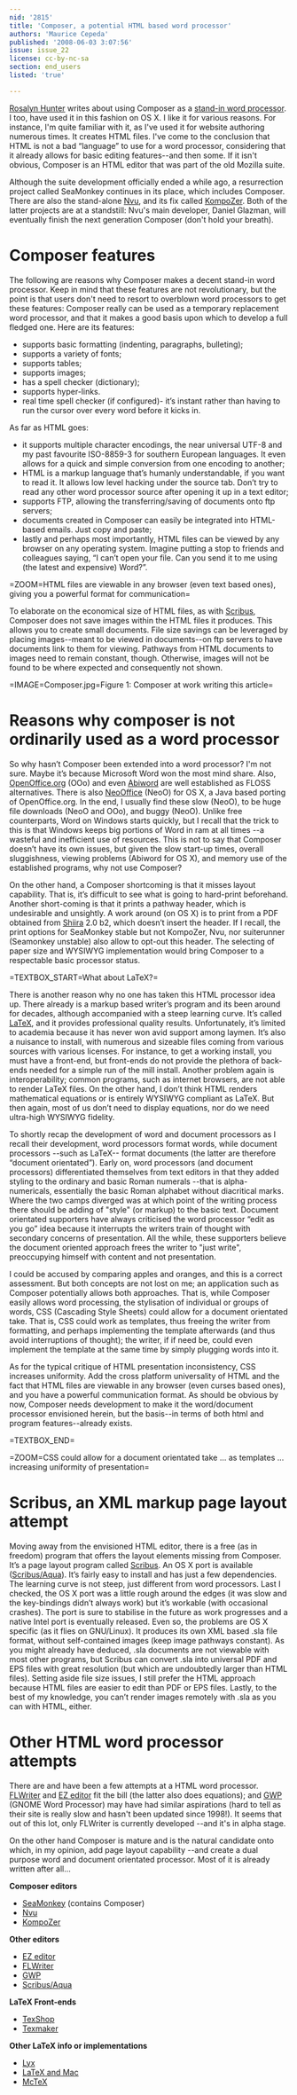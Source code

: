 ```yaml
---
nid: '2815'
title: 'Composer, a potential HTML based word processor'
authors: 'Maurice Cepeda'
published: '2008-06-03 3:07:56'
issue: issue_22
license: cc-by-nc-sa
section: end_users
listed: 'true'

---
```

[Rosalyn Hunter][] writes about using Composer as a [stand-in word processor][]. I too, have used it in this fashion on OS X. I like it for various reasons. For instance, I'm quite familiar with it, as I've used it for website authoring numerous times. It creates HTML files. I've come to the conclusion that HTML is not a bad “language” to use for a word processor, considering that it already allows for basic editing features--and then some. If it isn't obvious, Composer is an HTML editor that was part of the old Mozilla suite.

<!--break-->

Although the suite development officially ended a while ago, a resurrection project called SeaMonkey continues in its place, which includes Composer. There are also the stand-alone [Nvu][], and its fix called [KompoZer][]. Both of the latter projects are at a standstill: Nvu's main developer, Daniel Glazman, will eventually finish the next generation Composer (don't hold your breath).  

# Composer features

The following are reasons why Composer makes a decent stand-in word processor. Keep in mind that these features are not revolutionary, but the point is that users don't need to resort to overblown word processors to get these features: Composer really can be used as a temporary replacement word processor, and that it makes a good basis upon which to develop a full fledged one.  Here are its features:

* supports basic formatting (indenting, paragraphs, bulleting);
* supports a variety of fonts;
* supports tables;
* supports images;
* has a spell checker (dictionary);
* supports hyper-links.
* real time spell checker (if configured)- it’s instant rather than having to run the cursor over every word before it kicks in.


As far as HTML goes:

* it supports multiple character encodings, the near universal UTF-8 and my past favourite ISO-8859-3 for southern European languages. It even allows for a quick and simple conversion from one encoding to another;
* HTML is a markup language that’s humanly understandable, if you want to read it. It allows low level hacking under the source tab. Don’t try to read any other word processor source after opening it up in a text editor;
* supports FTP, allowing the transferring/saving of documents onto ftp servers;
* documents created in Composer can easily be integrated into HTML-based emails. Just copy and paste;
* lastly and perhaps most importantly, HTML files can be viewed by any browser on any operating system. Imagine putting a stop to friends and colleagues saying, “I can’t open your file. Can you send it to me using (the latest and expensive) Word?”.

=ZOOM=HTML files are viewable in any browser (even text based ones), giving you a powerful format for communication=

To elaborate on the economical size of HTML files, as with [Scribus][], Composer does not save images within the HTML files it produces. This allows you to create small documents. File size savings can be leveraged by placing images--meant to be viewed in documents--on ftp servers to have documents link to them for viewing. Pathways from HTML documents to images need to remain constant, though. Otherwise, images will not be found to be where expected and consequently not shown.

=IMAGE=Composer.jpg=Figure 1: Composer at work writing this article=

# Reasons why composer is not ordinarily used as a word processor

So why hasn’t Composer been extended into a word processor? I'm not sure. Maybe it’s because Microsoft Word won the most mind share.  Also, [OpenOffice.org][] (OOo) and even [Abiword][] are well established as FLOSS alternatives. There is also [NeoOffice][] (NeoO) for OS X, a Java based porting of OpenOffice.org. In the end, I usually find these slow (NeoO), to be huge file downloads (NeoO and OOo), and buggy (NeoO). Unlike free counterparts, Word on Windows starts quickly, but I recall that the trick to this is that Windows keeps big portions of Word in ram at all times --a wasteful and inefficient use of resources. This is not to say that Composer doesn’t have its own issues, but given the slow start-up times, overall sluggishness, viewing problems (Abiword for OS X), and memory use of the established programs, why not use Composer?

On the other hand, a Composer shortcoming is that it misses layout capability. That is, it’s difficult to see what is going to hard-print beforehand. Another short-coming is that it prints a pathway header, which is undesirable and unsightly. A work around (on OS X) is to print from a PDF obtained from [Shiira][] 2.0 b2, which doesn’t insert the header. If I recall, the print options for SeaMonkey stable but not KompoZer, Nvu, nor suiterunner (Seamonkey unstable) also allow to opt-out this header. The selecting of paper size and WYSIWYG implementation would bring Composer to a respectable basic processor status.  

=TEXTBOX_START=What about LaTeX?=

There is another reason why no one has taken this HTML processor idea up. There already is a markup based writer’s program and its been around for decades, although accompanied with a steep learning curve. It’s called [LaTeX][], and it provides professional quality results. Unfortunately, it’s limited to academia because it has never won avid support among laymen. It’s also a nuisance to install, with numerous and sizeable files coming from various sources with various licenses. For instance, to get a working install, you must have a front-end, but front-ends do not provide the plethora of back-ends needed for a simple run of the mill install. Another problem again is interoperability; common programs, such as internet browsers, are not able to render LaTeX files. On the other hand, I don’t think HTML renders mathematical equations or is entirely WYSIWYG compliant as LaTeX. But then again, most of us don’t need to display equations, nor do we need ultra-high WYSIWYG fidelity.

To shortly recap the development of word and document processors as I recall their development, word processors format words, while document processors --such as LaTeX-- format documents (the latter are therefore “document orientated”). Early on, word processors (and document processors) differentiated themselves from text editors in that they added styling to the ordinary and basic Roman numerals --that is alpha-numericals, essentially the basic Roman alphabet without diacritical marks. Where the two camps diverged was at which point of the writing process there should be adding of "style" (or markup) to the basic text. Document orientated supporters have always criticised the word processor “edit as you go” idea because it interrupts the writers train of thought with secondary concerns of presentation. All the while, these supporters believe the document oriented approach frees the writer to "just write", preoccupying himself with content and not presentation. 

I could be accused by comparing apples and oranges, and this is a correct assessment. But both concepts are not lost on me; an application such as Composer potentially allows both approaches. That is, while Composer easily allows word processing, the stylisation of individual or groups of words, CSS (Cascading Style Sheets) could allow for a document orientated take. That is, CSS could work as templates, thus freeing the writer from formatting, and perhaps implementing the template afterwards (and thus avoid interruptions of thought); the writer, if if need be, could even implement the template at the same time by simply plugging words into it.

As for the typical critique of HTML presentation inconsistency, CSS increases uniformity. Add the cross platform universality of HTML and the fact that HTML files are viewable in any browser (even curses based ones), and you have a powerful communication format. As should be obvious by now, Composer needs development to make it the word/document processor envisioned herein, but the basis--in terms of both html and program features--already exists.

=TEXTBOX_END=

=ZOOM=CSS could allow for a document orientated take ... as templates ... increasing uniformity of presentation=

# Scribus, an XML markup page layout attempt

Moving away from the envisioned HTML editor, there is a free (as in freedom) program that offers the layout elements missing from Composer. It’s a page layout program called [Scribus][]. An OS X port is available ([Scribus/Aqua][]). It’s fairly easy to install and has just a few dependencies. The learning curve is not steep, just different from word processors. Last I checked, the OS X port was a little rough around the edges (it was slow and the key-bindings didn’t always work) but it’s workable (with occasional crashes). The port is sure to stabilise in the future as work progresses and a native Intel port is eventually released. Even so, the problems are OS X specific (as it flies on GNU/Linux). It produces its own XML based .sla file format, without self-contained images (keep image pathways constant). As you might already have deduced, .sla documents are not viewable with most other programs, but Scribus can convert .sla into universal PDF and EPS files with great resolution (but which are undoubtedly larger than HTML files). Setting aside file size issues, I still prefer the HTML approach because HTML files are easier to edit than PDF or EPS files. Lastly, to the best of my knowledge, you can’t render images remotely with .sla as you can with HTML, either.

# Other HTML word processor attempts

There are and have been a few attempts at a HTML word processor. [FLWriter][] and [EZ editor][] fit the bill (the latter also does equations); and [GWP][] (GNOME Word Processor) may have had similar aspirations (hard to tell as their site is really slow and hasn't been updated since 1998!). It seems that out of this lot, only FLWriter is currently developed --and it's in alpha stage.

On the other hand Composer is mature and is the natural candidate onto which, in my opinion, add page layout capability --and create a dual purpose word and document orientated processor. Most of it is already written after all...

**Composer editors**  

* [SeaMonkey][] (contains Composer)  
* [Nvu][]  
* [KompoZer][]  

**Other editors**  

* [EZ editor][]
* [FLWriter][]  
* [GWP][]
* [Scribus/Aqua][]

**LaTeX Front-ends**  

* [TexShop][]
* [Texmaker][]

**Other LaTeX info or implementations**  

* [Lyx][]
* [LaTeX and Mac][]
* [McTeX][]

[Rosalyn Hunter]: http://www.freesoftwaremagazine.com/user/36
[stand-in word processor]: http://www.freesoftwaremagazine.com/node/1618
[Nvu]: http://www.nvu.com/
[KompoZer]: http://www.kompozer.net/
[Scribus]: http://www.scribus.net/
[OpenOffice.org]: http://www.openoffice.org/
[Abiword]: http://www.abisource.com/%7Efjf/
[NeoOffice]: http://www.neooffice.org/neojava/en/index.php
[Shiira]: http://shiira.jp/en.php
[LaTeX]: http://www.latex-project.org/
[Scribus/Aqua]: http://www.scribus.net/index.php?name=Sections&req=viewarticle&artid=3
[FLWriter]: http://www.whoow.org/people/Jean-Marc.Lienher/xd640.html
[EZ editor]: http://www.hps.com/%7Etpg/toolbox/auis/ez-wp/
[GWP]: http://www.hungry.com/old-hungry/products/gwp/
[SeaMonkey]: http://www.mozilla.org/projects/seamonkey/
[Attribution-NonCommercial-ShareAlike 3.0 Unported Creative Commons License]: http://creativecommons.org/licenses/by-nc-sa/3.0/
[TexShop]: http://www.uoregon.edu/%7Ekoch/texshop/texshop.html
[Texmaker]: http://www.xm1math.net/texmaker/download.html
[Lyx]: http://wiki.lyx.org
[LaTeX and Mac]: http://latex.yauh.de/index_en.html
[McTeX]: http://www.physics.brown.edu/physics/userpages/students/Michael_Abbott/stuff05/mctex.htm
